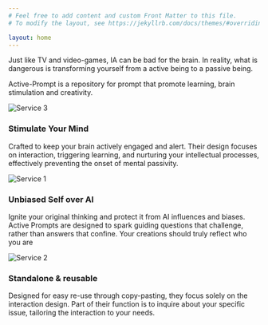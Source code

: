 ```yaml
---
# Feel free to add content and custom Front Matter to this file.
# To modify the layout, see https://jekyllrb.com/docs/themes/#overriding-theme-defaults

layout: home
---
```


Just like TV and video-games, IA can be bad for the brain. In reality, what is dangerous is transforming yourself from a active being to a passive being.

Active-Prompt is a repository for prompt that promote learning, brain stimulation and creativity.

<div class="services-grid">
    <div class="service">
        <img src="/assets/images/service3.jpg" alt="Service 3">
        <h3>Stimulate Your Mind</h3>
        <p>
        Crafted to keep your brain actively engaged and alert. Their design focuses on interaction, triggering learning, and nurturing your intellectual processes, effectively preventing the onset of mental passivity.
        </p>
    </div>
    <div class="service">
        <img src="/assets/images/service1.jpg" alt="Service 1">
        <h3>Unbiased Self over AI</h3>
        <p>Ignite your original thinking and protect it from AI influences and biases. Active Prompts are designed to spark guiding questions that challenge, rather than answers that confine. Your creations should truly reflect who you are</p>
    </div>
    <div class="service">
        <img src="/assets/images/service2.jpg" alt="Service 2">
        <h3>Standalone & reusable</h3>
        <p>Designed for easy re-use through copy-pasting, they focus solely on the interaction design. Part of their function is to inquire about your specific issue, tailoring the interaction to your needs.</p>
    </div>
</div>